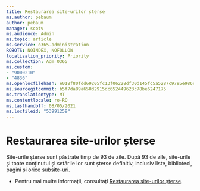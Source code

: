 ```yaml
---
title: Restaurarea site-urilor șterse
ms.author: pebaum
author: pebaum
manager: scotv
ms.audience: Admin
ms.topic: article
ms.service: o365-administration
ROBOTS: NOINDEX, NOFOLLOW
localization_priority: Priority
ms.collection: Adm_O365
ms.custom:
- "9000210"
- "4836"
ms.openlocfilehash: e018f80fdd69205fc13f06228df30d145fc5a5287c9795e986e96cdee3e7a67c
ms.sourcegitcommit: b5f7da89a650d2915dc652449623c78be6247175
ms.translationtype: MT
ms.contentlocale: ro-RO
ms.lasthandoff: 08/05/2021
ms.locfileid: "53991259"
---
```

# <a name="restore-deleted-sites"></a>Restaurarea site-urilor șterse

Site-urile șterse sunt păstrate timp de 93 de zile. După 93 de zile, site-urile și toate conținutul și setările lor sunt șterse definitiv, inclusiv liste, biblioteci, pagini și orice subsite-uri.

- Pentru mai multe informații, consultați [Restaurarea site-urilor șterse](https://docs.microsoft.com/sharepoint/restore-deleted-site-collection).
